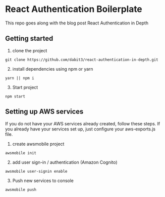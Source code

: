 # React Authentication Boilerplate

This repo goes along with the blog post React Authentication in Depth

## Getting started    

1. clone the project    

```
git clone https://github.com/dabit3/react-authentication-in-depth.git
```

2. install dependencies using npm or yarn    

```
yarn || npm i
```

3. Start project    

```
npm start
```

## Setting up AWS services    
If you do not have your AWS services already created, follow these steps. If you already have your services set up, just configure your aws-exports.js file.    

1. create awsmobile project    

```
awsmobile init
```

2. add user sign-in / authentication (Amazon Cognito)    

```
awsmobile user-signin enable
```

3. Push new services to console    

```
awsmobile push
```